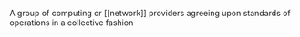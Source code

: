 A group of computing or [[network]] providers agreeing upon standards of operations in a collective fashion
